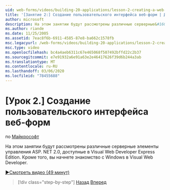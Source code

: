 ```yaml
---
uid: web-forms/videos/building-20-applications/lesson-2-creating-a-web-forms-user-interface
title: '[Занятие 2:] Создание пользовательского интерфейса веб-форм | Документация Майкрософт'
author: microsoft
description: На этом занятии будут рассмотрены различные серверные&#160;элементы управления ASP.NET 2,0, доступные в Visual Web Developer Express Edition. Кроме того, вы начнете...
ms.author: riande
ms.date: 11/25/2005
ms.assetid: 7eac8f6b-6911-4585-87e8-ba662c1578fb
msc.legacyurl: /web-forms/videos/building-20-applications/lesson-2-creating-a-web-forms-user-interface
msc.type: video
ms.openlocfilehash: bc4a4aeb6311c67e465068f507492bffd22c2b37
ms.sourcegitcommit: e7e91932a6e91a63e2e46417626f39d6b244a3ab
ms.translationtype: MT
ms.contentlocale: ru-RU
ms.lasthandoff: 03/06/2020
ms.locfileid: "78455688"
---
```

# <a name="lesson-2-creating-a-web-forms-user-interface"></a>[Урок 2.] Создание пользовательского интерфейса веб-форм

по [Майкрософт](https://github.com/microsoft)

На этом занятии будут рассмотрены различные серверные элементы управления ASP. NET 2.0, доступные в Visual Web Developer Express Edition. Кроме того, вы начнете знакомство с Windows в Visual Web Developer.

[&#9654;Смотреть видео (49 минут)](https://channel9.msdn.com/Blogs/ASP-NET-Site-Videos/lesson-2-creating-a-web-forms-user-interface)

> [!div class="step-by-step"]
> [Назад](lesson-1-getting-started-with-visual-web-developer-express.md)
> [Вперед](lesson-3-understanding-more-about-events-and-postback.md)
